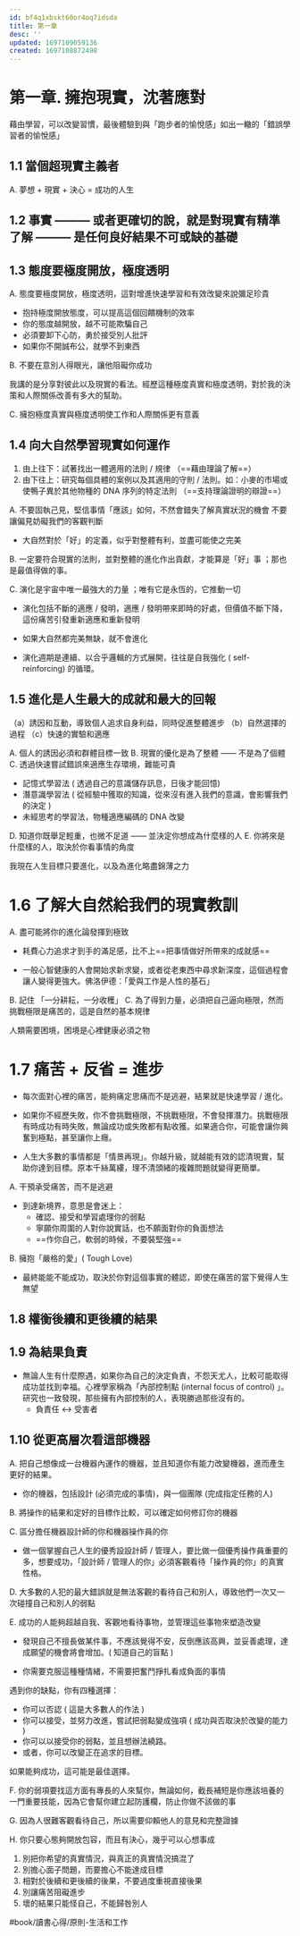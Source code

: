 ```yaml
---
id: bf4q1xbskt60or4oq7idsda
title: 第一章
desc: ''
updated: 1697109059136
created: 1697108872498
---
```


# 第一章. 擁抱現實，沈著應對
藉由學習，可以改變習慣，最後體驗到與「跑步者的愉悅感」如出一轍的「錯誤學習者的愉悅感」

## 1.1 當個超現實主義者
A. 夢想 + 現實 + 決心 = 成功的人生

## 1.2 事實 ——— 或者更確切的說，就是對現實有精準了解 ——— 是任何良好結果不可或缺的基礎
## 1.3 態度要極度開放，極度透明
A. 態度要極度開放，極度透明，這對增進快速學習和有效改變來說彌足珍貴

* 抱持極度開放態度，可以提高這個回饋機制的效率
* 你的態度越開放，越不可能欺騙自己
* 必須要卸下心防，勇於接受別人批評
* 如果你不開誠布公，就學不到東西

B. 不要在意別人得眼光，讓他阻礙你成功

我講的是分享對彼此以及現實的看法。經歷這種極度真實和極度透明，對於我的決策和人際關係改善有多大的幫助。

C. 擁抱極度真實與極度透明使工作和人際關係更有意義

## 1.4 向大自然學習現實如何運作
1. 由上往下：試著找出一體適用的法則 / 規律 （==藉由理論了解==）
2. 由下往上：研究每個具體的案例以及其適用的守則 / 法則。如：小麥的市場或使鴨子異於其他物種的 DNA 序列的特定法則 （==支持理論證明的辯證==）

A. 不要固執己見，堅信事情「應該」如何，不然會錯失了解真實狀況的機會
不要讓偏見妨礙我們的客觀判斷

* 大自然對於「好」的定義，似乎對整體有利，並盡可能使之完美

B. 一定要符合現實的法則，並對整體的進化作出貢獻，才能算是「好」事 ；那也是最值得做的事。 

C. 演化是宇宙中唯一最強大的力量 ；唯有它是永恆的，它推動一切

* 演化包括不斷的適應 / 發明，適應 / 發明帶來即時的好處，但價值不斷下降，這份痛苦引發重新適應和重新發明

* 如果大自然都完美無缺，就不會進化

* 演化週期是連續、以合乎邏輯的方式展開，往往是自我強化  ( self-reinforcing) 的循環。 

## 1.5 進化是人生最大的成就和最大的回報
（a）誘因和互動，導致個人追求自身利益，同時促進整體進步
（b）自然選擇的過程
（c）快速的實驗和適應

A. 個人的誘因必須和群體目標一致
B. 現實的優化是為了整體 —— 不是為了個體
C. 透過快速嘗試錯誤來適應生存環境，難能可貴

* 記憶式學習法 ( 透過自己的意識儲存訊息，日後才能回憶)
* 潛意識學習法 ( 從經驗中獲取的知識，從來沒有進入我們的意識，會影響我們的決定 )
* 未經思考的學習法，物種適應編碼的 DNA 改變

D. 知道你既舉足輕重，也微不足道 —— 並決定你想成為什麼樣的人
E. 你將來是什麼樣的人，取決於你看事情的角度

我現在人生目標只要進化，以及為進化略盡錦薄之力

# 1.6 了解大自然給我們的現實教訓

A. 盡可能將你的進化論發揮到極致

* 耗費心力追求才到手的滿足感，比不上==把事情做好所帶來的成就感==

* 一般心智健康的人會開始求新求變，或者從老東西中尋求新深度，這個過程會讓人變得更強大。佛洛伊德：「愛與工作是人性的基石」

B. 記住 「一分耕耘，一分收穫」
C. 為了得到力量，必須把自己逼向極限，然而挑戰極限是痛苦的，這是自然的基本規律

人類需要困境，困境是心裡健康必須之物


# 1.7 痛苦 + 反省 = 進步
* 每次面對心裡的痛苦，能夠痛定思痛而不是逃避，結果就是快速學習 / 進化。

* 如果你不經歷失敗，你不會挑戰極限，不挑戰極限，不會發揮潛力。挑戰極限有時成功有時失敗，無論成功或失敗都有點收獲。如果適合你，可能會讓你興奮到極點，甚至讓你上癮。

* 人生大多數的事情都是「情景再現」。你越升級，就越能有效的認清現實，幫助你達到目標。原本千絲萬縷，理不清頭緒的複雜問題就變得更簡單。

A. 干預承受痛苦，而不是逃避

* 到達新境界，意思是會迷上：
  * 確認、接受和學習處理你的弱點
  * 寧願你周圍的人對你說實話，也不願面對你的負面想法
  * ==作你自己，軟弱的時候，不要裝堅強==

B. 擁抱「嚴格的愛」( Tough Love)

* 最終能能不能成功，取決於你對這個事實的體認，即使在痛苦的當下覺得人生無望

## 1.8 權衡後續和更後續的結果

## 1.9 為結果負責

* 無論人生有什麼際遇，如果你為自己的決定負責，不怨天尤人，比較可能取得成功並找到幸福。心裡學家稱為「內部控制點  (internal focus of control) 」。研究也一致發現，那些擁有內部控制的人，表現勝過那些沒有的。
  * 負責任 <-> 受害者

## 1.10 從更高層次看這部機器

A. 把自己想像成一台機器內運作的機器，並且知道你有能力改變機器，進而產生更好的結果。 

* 你的機器，包括設計 (必須完成的事情)，與一個團隊 (完成指定任務的人)

B. 將操作的結果和定好的目標作比較，可以確定如何修訂你的機器

C. 區分擔任機器設計師的你和機器操作員的你

* 做一個掌握自己人生的優秀設設計師 / 管理人，要比做一個優秀操作員重要的多，想要成功，「設計師 / 管理人的你」必須客觀看待「操作員的你」的真實性格。

D. 大多數的人犯的最大錯誤就是無法客觀的看待自己和別人，導致他們一次又一次碰撞自己和別人的弱點

E. 成功的人能夠超越自我、客觀地看待事物，並管理這些事物來塑造改變

* 發現自己不擅長做某件事，不應該覺得不安，反倒應該高興，並妥善處理，達成願望的機會將會增加。( 知道自己的盲點 )

* 你需要克服這種種情緒，不需要把奮鬥掙扎看成負面的事情

遇到你的缺點，你有四種選擇：

* 你可以否認 ( 這是大多數人的作法 )
* 你可以接受，並努力改進，嘗試把弱點變成強項 ( 成功與否取決於改變的能力 ) 
* 你可以以接受你的弱點，並且想辦法繞路。
* 或者，你可以改變正在追求的目標。

如果能夠成功，這可能是最佳選擇。

F. 你的弱項要找這方面有專長的人來幫你，無論如何，截長補短是你應該培養的一門重要技能，因為它會幫你建立起防護欄，防止你做不該做的事

G. 因為人很難客觀看待自己，所以需要仰賴他人的意見和完整證據

H. 你只要心態夠開放包容，而且有決心，幾乎可以心想事成

1. 別把你希望的真實情況，與真正的真實情況搞混了
2. 別擔心面子問題，而要擔心不能達成目標
3. 相對於後續和更後續的後果，不要過度重視直接後果
4. 別讓痛苦阻礙進步
5. 壞的結果只能怪自己，不能歸咎別人

#book/讀書心得/原則-生活和工作

